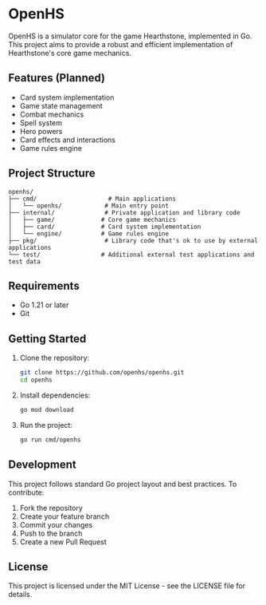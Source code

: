 # OpenHS

OpenHS is a simulator core for the game Hearthstone, implemented in Go. This project aims to provide a robust and efficient implementation of Hearthstone's core game mechanics.

## Features (Planned)

- Card system implementation
- Game state management
- Combat mechanics
- Spell system
- Hero powers
- Card effects and interactions
- Game rules engine

## Project Structure

```
openhs/
├── cmd/                    # Main applications
│   └── openhs/            # Main entry point
├── internal/              # Private application and library code
│   ├── game/             # Core game mechanics
│   ├── card/             # Card system implementation
│   └── engine/           # Game rules engine
├── pkg/                   # Library code that's ok to use by external applications
└── test/                 # Additional external test applications and test data
```

## Requirements

- Go 1.21 or later
- Git

## Getting Started

1. Clone the repository:
   ```bash
   git clone https://github.com/openhs/openhs.git
   cd openhs
   ```

2. Install dependencies:
   ```bash
   go mod download
   ```

3. Run the project:
   ```bash
   go run cmd/openhs
   ```

## Development

This project follows standard Go project layout and best practices. To contribute:

1. Fork the repository
2. Create your feature branch
3. Commit your changes
4. Push to the branch
5. Create a new Pull Request

## License

This project is licensed under the MIT License - see the LICENSE file for details. 